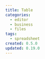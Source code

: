 ```yaml
---
title: Table
categories:
  - editor
  - business
  - files
tags:
  - spreadsheet
created: 0.5.0
updated: 0.19.0
---
```

